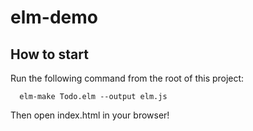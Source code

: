 # elm-demo

## How to start
Run the following command from the root of this project:
```
  elm-make Todo.elm --output elm.js
```
Then open index.html in your browser!
